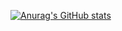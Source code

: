 [![Anurag's GitHub stats](https://github-readme-stats.vercel.app/api?username=nlecq)](https://github.com/anuraghazra/github-readme-stats)
